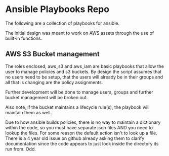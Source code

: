 # Ansible Playbooks Repo

The following are a collection of playbooks for ansible.

The initial design was meant to work on AWS assets through the use of built-in functions.

## AWS S3 Bucket management

The roles enclosed, aws_s3 and aws_iam are basic playbooks that allow the user to manage
policies and s3 buckets. By design the script assumes that no users need to be setup, that the users
will already be in their groups and all that is changing are the policy assignments.

Further development will be done to manage users, groups and further bucket management will be broken out.

Also note, if the bucket maintains a lifecycle rule(s), the playbook will maintain them as well.

Due to how ansible builds policies, there is no way to maintain a dictionary within the code, so you must have
separate json files AND you need to lookup the files. For some reason the default action isn't to look up a file.
There is a 4 year old issue on github already asking them to clarify documentation since the code appears to just look
inside the directory its run from. Odd.